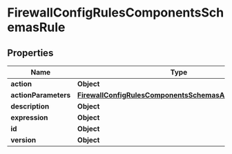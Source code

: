 

# FirewallConfigRulesComponentsSchemasRule


## Properties

| Name | Type | Description | Notes |
|------------ | ------------- | ------------- | -------------|
|**action** | **Object** |  |  [optional] |
|**actionParameters** | [**FirewallConfigRulesComponentsSchemasActionParameters**](FirewallConfigRulesComponentsSchemasActionParameters.md) |  |  [optional] |
|**description** | **Object** |  |  [optional] |
|**expression** | **Object** |  |  [optional] |
|**id** | **Object** |  |  [optional] |
|**version** | **Object** |  |  [optional] |



